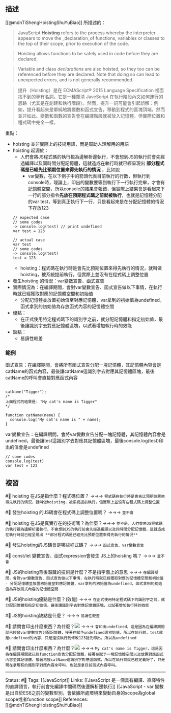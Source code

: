 ## 描述
[[@mdnTiShengHoistingShuYuBiao]] 所描述的：
> JavaScript **Hoisting** refers to the process whereby the interpreter appears to move the _declaration_of functions, variables or classes to the top of their scope, prior to execution of the code.

> Hoisting allows functions to be safely used in code before they are declared.

> Variable and class _declarations_ are also hoisted, so they too can be referenced before they are declared. Note that doing so can lead to unexpected errors, and is not generally recommended.

> 提升（Hoisting）是在 ECMAScript® 2015 Language Specification 裡面找不到的專有名詞。它是一種釐清 JaveScript 在執行階段內文如何運行的思路（尤其是在創建和執行階段）。然而，提升一詞可能會引起誤解：例如，提升看起來是單純地將變數和函式宣告，移動到程式的區塊頂端，然而並非如此。變數和函數的宣告會在編譯階段就被放入記憶體，但實際位置和程式碼中完全一樣。

重點：
- hoisting 並非實際上的技術用語，而是幫助人理解用的用語
- hoisting 起源於：
	- 人們會將JS程式碼的執行視為邊解析邊執行，不會想到JS的執行前會先經過編譯以及同時間分配記憶體，這就造成在執行時就已經呈現出 **部分程式碼是已經先比預期位置來得先執行的情況** ，比如說
		- var變數，在以下例子中的箭頭代表目前執行的行數，但執行到console時，理論上，印出的變數要等到執行下一行執行完畢，才會有記憶體空間，所以console的結果會報錯，但實際上結果會是看起來下一行的部分指令**先放在預期程式碼之前就被執行**，也就是記憶體分配的var test，等到真正執行下一行，只是看起來是在分配記憶體的情況下存放123
	```
	// expected case
	// some codes
	-> console.log(test) // print undefined
	var test = 123

	// actual case
	var test
	// some codes
	-> console.log(test)
	test = 123
	```
	- hoisting：程式碼在執行時是會先比預期位置來得先執行的情況，就叫做hoisting，被系統提前執行，但實際上並沒有在程式碼上調整位置
- 發生hoisting 的情況：var變數宣告、函式宣告
- 實際情況為：在編譯期間，會對var變數宣告、函式宣告做以下事情，在執行時就已經獲取對應的記憶體空間和初始值
	- 分配記憶體並放置初始值至對應記憶體，var拿到的初始值為undefined，函式拿到的初始值為存放函式內容的記憶體空間
- 優點：
	- 在正式使用特定程式碼下的識別字之前，就分配記憶體和指定初始值，最後讓識別字去對應記憶體區塊，以試著增加執行時的效能
- 缺點：
	- 易讀性較差
### 範例

函式宣告：在編譯期間，會將所有函式宣告分配一塊記憶體，其記憶體內容會是catName的函式內容，最後讓catName這識別字去對應其記憶體區塊，最後catName的呼叫會直接對應函式內容
```

catName("Tigger");
/*
上面程式的結果是: "My cat's name is Tigger"
*/

function catName(name) {
  console.log("My cat's name is " + name);
}

```

var變數宣告：在編譯期間，會將var變數宣告分配一塊記憶體，其記憶體內容會是undefined，最後讓test這識別字去對應其記憶體區塊，最後console.log(test)印出的值會是undefined
```
// some codes
console.log(test)
var test = 123
```

## 複習

#🧠 hoisting 在JS是指什麼？程式碼位置？ ->->-> `程式碼在執行時是會先比預期位置來得先執行的情況，就叫做hoisting，被系統提前執行，但實際上並沒有在程式碼上調整位置`
<!--SR:!2022-07-28,2,230-->

#🧠 發生hoisting 的JS碼會在程式碼上調整位置嗎？ ->->-> `並不會`
<!--SR:!2022-08-04,9,250-->

#🧠 hoisting 在JS是真實存在的技術嗎？為什麼？->->-> `並不是，人們會將JS程式碼的執行視為邊解析邊執行，不會想到JS的執行前會先經過編譯以及同時間分配記憶體，這就造成在執行時就已經呈現出 **部分程式碼是已經先比預期位置來得先執行的情況** `
<!--SR:!2022-08-04,9,250-->

#🧠 發生hoisting的JS碼會是哪些程式碼？ ->->-> `函式宣告、var變數宣告`
<!--SR:!2022-08-05,10,250-->

#🧠 const/let 變數宣告、函式expression會發生 JS上的hoisting 嗎？ ->->-> `並不會`
<!--SR:!2022-08-05,10,250-->

#🧠 JS的hoisting背後潛藏的技術是什麼？不是指字面上的意思  ->->-> `在編譯期間，會對var變數宣告、函式宣告做以下事情，在執行時就已經獲取對應的記憶體空間和初始值 - 分配記憶體並放置初始值至對應記憶體，var拿到的初始值為undefined，函式拿到的初始值為存放函式內容的記憶體空間`
<!--SR:!2022-08-05,10,250-->

#🧠 JS的hoisting優點是什麼？(效能) ->->-> `在正式使用特定程式碼下的識別字之前，就分配記憶體和指定初始值，最後讓識別字去對應記憶體區塊，以試著增加執行時的效能`
<!--SR:!2022-08-04,9,250-->

#🧠 JS的hoisting缺點是什麼？ ->->-> `易讀性較差`
<!--SR:!2022-08-04,9,250-->

#🧠 請問會印出什麼東西？為什麼？![](https://res.cloudinary.com/dqfxgtyoi/image/upload/v1658494293/blog/javascript/hoisting/var-hoisting-example_ikc1rt.png) ->->-> `會印出undefined，這是因為在編譯期間就已經替var變數宣告分配記憶體，接著在賦予undefined這初始值，所以在執行前，test就是undefined的內容，只是還沒執行到修改123就先印出，所以為undefined`
<!--SR:!2022-08-05,10,250-->

#🧠 請問會印出什麼東西？為什麼？![](https://res.cloudinary.com/dqfxgtyoi/image/upload/v1658494293/blog/javascript/hoisting/function-hoisting-example_hfomaw.png) ->->-> `My cat's name is Tigger，這是因為在編譯期間就已經function宣告分配記憶體，接著在賦予一塊記憶體空間以及放置對應函式內容至其記憶體，接著再接catName這識別字對應這函式，所以在執行前就已經定義好了，只是現在拿現有的識別字對應內容來呼叫，也就是拿目前函式內容呼叫。`
<!--SR:!2022-08-04,9,250-->

---
Status:  #🌱 
Tags:
[[JavaScript]]
Links:
[[JavaScript 是一個具有編譯、直譯特性的直譯語言，執行前會先編譯中間碼然後邊解析邊執行]]
[[JavaScript - var 變數是出自於ES6之前的變數型別，會依據所處環境來變動自身的scope為global scope或者function scope]]
References:
[[@mdnTiShengHoistingShuYuBiao]]